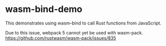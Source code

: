 # wasm-bind-demo

This demonstrates using wasm-bind to call Rust functions from JavaScript.

Due to this issue, webpack 5 cannot yet be used with wasm-pack.
https://github.com/rustwasm/wasm-pack/issues/835
